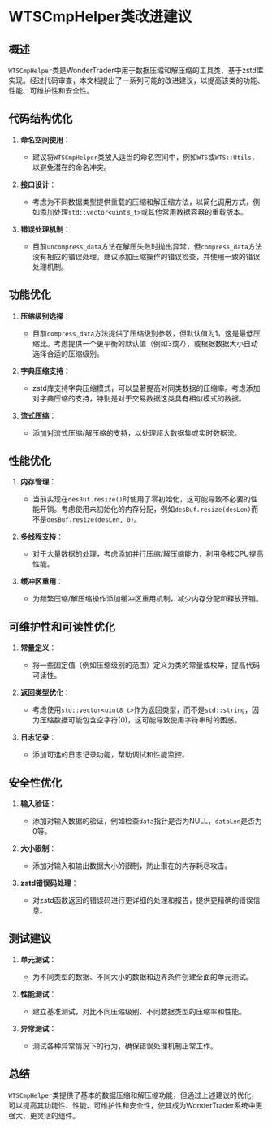 # WTSCmpHelper类改进建议

## 概述

`WTSCmpHelper`类是WonderTrader中用于数据压缩和解压缩的工具类，基于zstd库实现。经过代码审查，本文档提出了一系列可能的改进建议，以提高该类的功能、性能、可维护性和安全性。

## 代码结构优化

1. **命名空间使用**：
   - 建议将`WTSCmpHelper`类放入适当的命名空间中，例如`WTS`或`WTS::Utils`，以避免潜在的命名冲突。

2. **接口设计**：
   - 考虑为不同数据类型提供重载的压缩和解压缩方法，以简化调用方式，例如添加处理`std::vector<uint8_t>`或其他常用数据容器的重载版本。

3. **错误处理机制**：
   - 目前`uncompress_data`方法在解压失败时抛出异常，但`compress_data`方法没有相应的错误处理。建议添加压缩操作的错误检查，并使用一致的错误处理机制。

## 功能优化

1. **压缩级别选择**：
   - 目前`compress_data`方法提供了压缩级别参数，但默认值为1，这是最低压缩比。考虑提供一个更平衡的默认值（例如3或7），或根据数据大小自动选择合适的压缩级别。

2. **字典压缩支持**：
   - zstd库支持字典压缩模式，可以显著提高对同类数据的压缩率。考虑添加对字典压缩的支持，特别是对于交易数据这类具有相似模式的数据。

3. **流式压缩**：
   - 添加对流式压缩/解压缩的支持，以处理超大数据集或实时数据流。

## 性能优化

1. **内存管理**：
   - 当前实现在`desBuf.resize()`时使用了零初始化，这可能导致不必要的性能开销。考虑使用未初始化的内存分配，例如`desBuf.resize(desLen)`而不是`desBuf.resize(desLen, 0)`。

2. **多线程支持**：
   - 对于大量数据的处理，考虑添加并行压缩/解压缩能力，利用多核CPU提高性能。

3. **缓冲区重用**：
   - 为频繁压缩/解压缩操作添加缓冲区重用机制，减少内存分配和释放开销。

## 可维护性和可读性优化

1. **常量定义**：
   - 将一些固定值（例如压缩级别的范围）定义为类的常量或枚举，提高代码可读性。

2. **返回类型优化**：
   - 考虑使用`std::vector<uint8_t>`作为返回类型，而不是`std::string`，因为压缩数据可能包含空字符(0)，这可能导致使用字符串时的困惑。

3. **日志记录**：
   - 添加可选的日志记录功能，帮助调试和性能监控。

## 安全性优化

1. **输入验证**：
   - 添加对输入数据的验证，例如检查`data`指针是否为NULL，`dataLen`是否为0等。

2. **大小限制**：
   - 添加对输入和输出数据大小的限制，防止潜在的内存耗尽攻击。

3. **zstd错误码处理**：
   - 对zstd函数返回的错误码进行更详细的处理和报告，提供更精确的错误信息。

## 测试建议

1. **单元测试**：
   - 为不同类型的数据、不同大小的数据和边界条件创建全面的单元测试。

2. **性能测试**：
   - 建立基准测试，对比不同压缩级别、不同数据类型的压缩率和性能。

3. **异常测试**：
   - 测试各种异常情况下的行为，确保错误处理机制正常工作。

## 总结

`WTSCmpHelper`类提供了基本的数据压缩和解压缩功能，但通过上述建议的优化，可以提高其功能性、性能、可维护性和安全性，使其成为WonderTrader系统中更强大、更灵活的组件。
